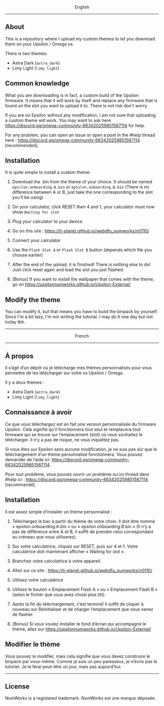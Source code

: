 <p align="center">English</p>

--------------------------------------------------------------------------------------------------------

## About

This is a repository where I upload my custom themes to let you download them on your Upsilon / Omega os.

There is two themes:
* Astra Dark (`astra_dark`)
* Limy Light (`limy_light`)

## Common knowledge

What you are downloading is in fact, a custom build of the Upsilon firmware. It means that it will work by itself and replace any firmware that is found on the slot you want to upload it to. There is not risk don't worry.

If you are on Epsilon without any modification, I am not sure that uploading a custom theme will work. You may want to ask here https://discord.gg/omega-community-663420259851567114 for help. 

For any problem, you can open an issue or open a post in the #help thread here : https://discord.gg/omega-community-663420259851567114 [recommended].

## Installation

It is quite simple to install a custom theme: 

1. Download the .bin from the theme of your choice. It should be named `epsilon.onboarding.A.bin` or `epsilon.onboarding.B.bin` (There is no difference between A or B, just take the one corresponding to the slot you'll be using)

2. On your calculator, click RESET then 4 and 1, your calculator must now show `Waiting for slot`

3. Plug your calculator to your device

4. Go on this site : https://ti-planet.github.io/webdfu_numworks/n0110/

5. Connect your calculator

6. Use the `Flash Slot A` or `Flash Slot B` button (depends which file you choose earlier)

7. After the end of the upload, it is finished! There is nothing else to do! Just click reset again and load the slot you just flashed.

8. [Bonus] If you want to install the wallpaper that comes with the theme, go on https://upsilonnumworks.github.io/Upsilon-External/  

## Modify the theme

You can modify it, but that means you have to build the binpack by yourself.
Since I'm a bit lazy, I'm not writing the tutorial. I may do it one day but not today tbh.

--------------------------------------------------------------------------------------------------------

<p align="center">French</p>

--------------------------------------------------------------------------------------------------------

## À propos

Il s’agit d’un dépôt où je télécharge mes thèmes personnalisés pour vous permettre de les télécharger sur votre os Upsilon / Omega.

Il y a deux thèmes :
* Astra Dark (`astra_dark`)
* Limy Light (`limy_light`)

## Connaissance à avoir

Ce que vous téléchargez est en fait une version personnalisée du firmware Upsilon. Cela signifie qu’il fonctionnera tout seul et remplacera tout firmware qui se trouve sur l’emplacement (slot) où vous souhaitez le télécharger. Il n’y a pas de risque, ne vous inquiétez pas.

Si vous êtes sur Epsilon sans aucune modification, je ne suis pas sûr que le téléchargement d’un thème personnalisé fonctionnera. Vous pouvez demander de l’aide ici: https://discord.gg/omega-community-663420259851567114 . 

Pour tout problème, vous pouvez ouvrir un problème ou un thread dans #help ici : https://discord.gg/omega-community-663420259851567114 [recommandé].

## Installation

Il est assez simple d’installer un thème personnalisé : 

1. Téléchargez le bac à partir du thème de votre choix. Il doit être nommé « epsilon.onboarding.A.bin » ou « epsilon.onboarding.B.bin » (Il n’y a pas de différence entre A et B, il suffit de prendre celui correspondant au créneau que vous utiliserez).

2. Sur votre calculatrice, cliquez sur RESET, puis sur 4 et 1. Votre calculatrice doit maintenant afficher « Waiting for slot ».

3. Branchez votre calculatrice à votre appareil.

4. Allez sur ce site : https://ti-planet.github.io/webdfu_numworks/n0110/

5. Utilisez votre calculatrice

6. Utilisez le bouton « Emplacement Flash A » ou « Emplacement Flash B » (selon le fichier que vous avez choisi plus tôt).

7. Après la fin du téléchargement, c’est terminé! Il suffit de cliquer à nouveau sur Réinitialiser et de charger l’emplacement que vous venez de flasher.

8. [Bonus] Si vous voulez installer le fond d’écran qui accompagne le thème, allez sur https://upsilonnumworks.github.io/Upsilon-External/  

## Modifier le thème

Vous pouvez le modifier, mais cela signifie que vous devez construire le binpack par vous-même.
Comme je suis un peu paresseux, je n’écris pas le tutoriel. Je le ferai peut-être un jour, mais pas aujourd’hui.

--------------------------------------------------------------------------------------------------------

## License

NumWorks is a registered trademark.
NumWorks est une marque déposée.
